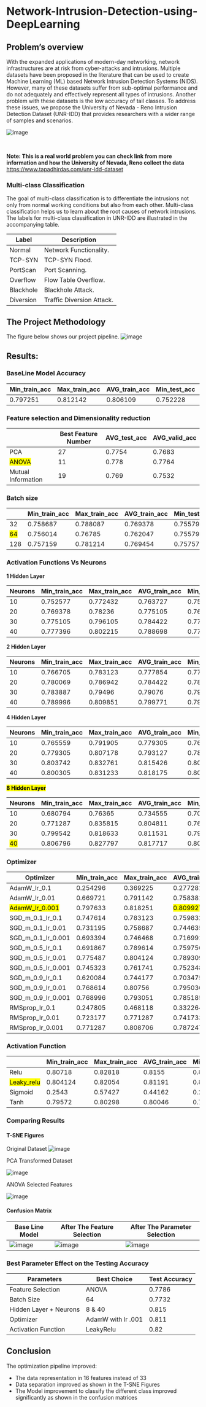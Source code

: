 # Network-Intrusion-Detection-using-DeepLearning
## Problem’s overview
With the expanded applications of modern-day networking, network infrastructures are at risk from cyber-attacks and intrusions. Multiple datasets have been proposed in the literature that can be used to create Machine Learning (ML) based Network Intrusion Detection Systems (NIDS). However, many of these datasets suffer from sub-optimal performance and do not adequately and effectively represent all types of intrusions.  Another problem with these datasets is the low accuracy of tail classes. To address these issues,  we propose the University of Nevada - Reno Intrusion Detection Dataset (UNR-IDD) that provides researchers with a wider range of samples and scenarios.

![image](Image/Picture8.png)


[//]: #![image](https://drive.google.com/uc?export=view&id=12F5nT5UPD-PQWMy23u6iVmP36EEF2gqC)

<br>

**Note: This is a real world problem you can check link from more information and how the University of Nevada, Reno collect the data**
https://www.tapadhirdas.com/unr-idd-dataset

### Multi-class Classification
The goal of multi-class classification is to differentiate the intrusions not only from normal working conditions but also from each other. Multi-class classification helps us to learn about the root causes of network intrusions. The labels for multi-class classification in UNR-IDD are illustrated in the accompanying table.

| Label	      | Description                |
| ----------- |----------------------------|
|Normal       | 	Network Functionality.    |
|TCP-SYN      | 	TCP-SYN Flood.            |
|PortScan     | 	Port Scanning.            |
|Overflow     | 	Flow Table Overflow.      |
|Blackhole    | 	Blackhole Attack.         |
|Diversion    | 	Traffic Diversion Attack. |

## The Project Methodology
The figure below shows our project pipeline.
![image](Image/Picture7.png)

[//]: #![image](https://drive.google.com/uc?export=view&id=1mMgQzvgfCqGYUnkptkJ_Ahh3fRBPgMde)

## Results:

### BaseLine Model Accuracy

| Min\_train\_acc | Max\_train\_acc | AVG\_train\_acc | Min\_test\_acc | Max\_test\_acc | AVG\_test\_acc | Min\_valid\_acc | Max\_valid\_acc | AVG\_valid\_acc |
| --------------- | --------------- | --------------- | -------------- | -------------- | -------------- | --------------- | --------------- | --------------- |
| 0.797251        | 0.812142        | 0.806109        | 0.752228       | 0.768271       | 0.760071       | 0.745098        | 0.771836        | 0.759358        |

### Feature selection and Dimensionality reduction

|                    | Best Feature Number | AVG\_test\_acc | AVG\_valid\_acc |
|--------------------|---------------------|----------------|-----------------|
| PCA                | 27                  | 0.7754         | 0.7683          |
| <mark>ANOVA</mark> | 11                  | 0.778          | 0.7764          |
| Mutual Information | 19                  | 0.769          | 0.7532          |

### Batch size

|                 | Min\_train\_acc | Max\_train\_acc | AVG\_train\_acc | Min\_test\_acc | Max\_test\_acc | AVG\_test\_acc        | Min\_valid\_acc | Max\_valid\_acc | AVG\_valid\_acc |
|-----------------| --------------- | --------------- | --------------- | -------------- | -------------- |-----------------------| --------------- | --------------- | --------------- |
| 32              | 0.758687        | 0.788087        | 0.769378        | 0.755793       | 0.778966       | 0.770053              | 0.755793        | 0.782531        | 0.765419        |
| <mark>64</mark> | 0.756014        | 0.76785         | 0.762047        | 0.755793       | 0.784314       | <mark>0.773262</mark> | 0.721925        | 0.754011        | 0.745098        |
| 128             | 0.757159        | 0.781214        | 0.769454        | 0.757576       | 0.780749       | 0.768627              | 0.748663        | 0.795009        | 0.77041         |


### Activation Functions Vs Neurons

**1 Hidden Layer**

| Neurons  | Min\_train\_acc | Max\_train\_acc | AVG\_train\_acc | Min\_test\_acc | Max\_test\_acc | AVG\_test\_acc | Min\_valid\_acc | Max\_valid\_acc | AVG\_valid\_acc |
|----------| --------------- | --------------- | --------------- | -------------- | -------------- | -------------- | --------------- | --------------- | --------------- |
| 10       | 0.752577        | 0.772432        | 0.763727        | 0.754011       | 0.777184       | 0.768984       | 0.730838        | 0.775401        | 0.752941        |
| 20       | 0.769378        | 0.78236         | 0.775105        | 0.768271       | 0.789661       | 0.781105       | 0.759358        | 0.791444        | 0.773975        |
| 30       | 0.775105        | 0.796105        | 0.784422        | 0.778966       | 0.818182       | 0.802139       | 0.773619        | 0.798574        | 0.785383        |
| 40       | 0.777396        | 0.802215        | 0.788698        | 0.775401       | 0.807487       | 0.793583       | 0.770053        | 0.798574        | 0.788235        |

**2 Hidden Layer**

| Neurons  | Min\_train\_acc | Max\_train\_acc | AVG\_train\_acc | Min\_test\_acc | Max\_test\_acc | AVG\_test\_acc | Min\_valid\_acc | Max\_valid\_acc | AVG\_valid\_acc |
|----------| --------------- | --------------- | --------------- | -------------- | -------------- | -------------- | --------------- | --------------- | --------------- |
| 10       | 0.766705        | 0.783123        | 0.777854        | 0.775401       | 0.800357       | 0.78574        | 0.746881        | 0.777184        | 0.768627        |
| 20       | 0.780069        | 0.786942        | 0.784422        | 0.782531       | 0.802139       | 0.7918         | 0.770053        | 0.793226        | 0.780036        |
| 30       | 0.783887        | 0.79496         | 0.79076         | 0.793226       | 0.816399       | 0.802852       | 0.780749        | 0.793226        | 0.78574         |
| 40       | 0.789996        | 0.809851        | 0.799771        | 0.798574       | 0.827094       | 0.810695       | 0.782531        | 0.809269        | 0.795722        |

**4 Hidden Layer**

| Neurons  | Min\_train\_acc | Max\_train\_acc | AVG\_train\_acc | Min\_test\_acc | Max\_test\_acc | AVG\_test\_acc | Min\_valid\_acc | Max\_valid\_acc | AVG\_valid\_acc |
|----------| --------------- | --------------- | --------------- | -------------- | -------------- | -------------- | --------------- | --------------- | --------------- |
| 10       | 0.765559        | 0.791905        | 0.779305        | 0.764706       | 0.800357       | 0.783957       | 0.775401        | 0.787879        | 0.783957        |
| 20       | 0.779305        | 0.807178        | 0.793127        | 0.784314       | 0.821747       | 0.804635       | 0.770053        | 0.809269        | 0.792513        |
| 30       | 0.803742        | 0.832761        | 0.815426        | 0.803922       | 0.825312       | 0.814617       | 0.787879        | 0.83779         | 0.812478        |
| 40       | 0.800305        | 0.831233        | 0.818175        | 0.805704       | 0.83779        | 0.823173       | 0.800357        | 0.818182        | 0.808913        |

<mark>**8 Hidden Layer**</mark>

| Neurons         | Min\_train\_acc | Max\_train\_acc | AVG\_train\_acc | Min\_test\_acc | Max\_test\_acc | AVG\_test\_acc        | Min\_valid\_acc | Max\_valid\_acc | AVG\_valid\_acc |
|-----------------| --------------- | --------------- | --------------- | -------------- | -------------- |-----------------------| --------------- | --------------- | --------------- |
| 10              | 0.680794        | 0.76365         | 0.734555        | 0.7041         | 0.777184       | 0.748307              | 0.68984         | 0.762923        | 0.739394        |
| 20              | 0.771287        | 0.835815        | 0.804811        | 0.762923       | 0.819964       | 0.748307              | 0.780749        | 0.816399        | 0.804991        |
| 30              | 0.799542        | 0.818633        | 0.811531        | 0.798574       | 0.836007       | 0.818538              | 0.802139        | 0.821747        | 0.810695        |
| <mark>40</mark> | 0.806796        | 0.827797        | 0.817717        | 0.800357       | 0.84492        | <mark>0.824599</mark> | 0.807487        | 0.825312        | 0.814617        |


### Optimizer

| Optimizer                     | Min\_train\_acc | Max\_train\_acc | AVG\_train\_acc       | Min\_test\_acc | Max\_test\_acc | AVG\_test\_acc        | Min\_valid\_acc | Max\_valid\_acc | AVG\_valid\_acc |
|-------------------------------| -------- | -------- |-----------------------| -------- | -------- |-----------------------| -------- | -------- | -------- |
| AdamW\_lr\_0.1                | 0.254296 | 0.369225 | 0.277281              | 0.226381 | 0.397504 | 0.260606              | 0.251337 | 0.331551 | 0.26738  |
| AdamW\_lr\_0.01               | 0.669721 | 0.791142 | 0.758381              | 0.688057 | 0.803922 | 0.77148               | 0.684492 | 0.805704 | 0.76934  |
| <mark>AdamW\_lr\_0.001</mark> | 0.797633 | 0.818251 | <mark>0.809927</mark> | 0.791444 | 0.828877 | <mark>0.810695</mark> | 0.802139 | 0.823529 | 0.814973 |
| SGD\_m\_0.1\_lr\_0.1          | 0.747614 | 0.783123 | 0.759832              | 0.764706 | 0.789661 | 0.77148               | 0.754011 | 0.782531 | 0.766845 |
| SGD\_m\_0.1\_lr\_0.01         | 0.731195 | 0.758687 | 0.744635              | 0.723708 | 0.762923 | 0.753298              | 0.73262  | 0.766488 | 0.749376 |
| SGD\_m\_0.1\_lr\_0.001        | 0.693394 | 0.746468 | 0.716991              | 0.698752 | 0.773619 | 0.735116              | 0.686275 | 0.759358 | 0.718004 |
| SGD\_m\_0.5\_lr\_0.1          | 0.691867 | 0.789614 | 0.759756              | 0.7041   | 0.807487 | 0.768627              | 0.695187 | 0.795009 | 0.766132 |
| SGD\_m\_0.5\_lr\_0.01         | 0.775487 | 0.804124 | 0.789309              | 0.773619 | 0.802139 | 0.790374              | 0.766488 | 0.809269 | 0.792513 |
| SGD\_m\_0.5\_lr\_0.001        | 0.745323 | 0.761741 | 0.752348              | 0.752228 | 0.770053 | 0.759002              | 0.752228 | 0.768271 | 0.756506 |
| SGD\_m\_0.9\_lr\_0.1          | 0.620084 | 0.744177 | 0.703475              | 0.631016 | 0.762923 | 0.716221              | 0.631016 | 0.759358 | 0.713725 |
| SGD\_m\_0.9\_lr\_0.01         | 0.768614 | 0.80756  | 0.795036              | 0.768271 | 0.814617 | 0.801426              | 0.778966 | 0.816399 | 0.802496 |
| SGD\_m\_0.9\_lr\_0.001        | 0.768996 | 0.793051 | 0.785185              | 0.775401 | 0.802139 | 0.790018              | 0.768271 | 0.800357 | 0.788235 |
| RMSprop\_lr\_0.1              | 0.247805 | 0.468118 | 0.332264              | 0.226381 | 0.508021 | 0.347237              | 0.251337 | 0.449198 | 0.330838 |
| RMSprop\_lr\_0.01             | 0.723177 | 0.771287 | 0.741733              | 0.736185 | 0.786096 | 0.757932              | 0.743316 | 0.786096 | 0.760428 |
| RMSprop\_lr\_0.001            | 0.771287 | 0.808706 | 0.787247              | 0.773619 | 0.812834 | 0.790731              | 0.768271 | 0.812834 | 0.787166 |

### Activation Function

|                          | Min\_train\_acc | Max\_train\_acc | AVG\_train\_acc | Min\_test\_acc | Max\_test\_acc | AVG\_test\_acc       | Min\_valid\_acc | Max\_valid\_acc | AVG\_valid\_acc |
|--------------------------| --------------- | --------------- | --------------- | -------------- | -------------- |----------------------| --------------- | --------------- | --------------- |
| Relu                     | 0.80718         | 0.82818         | 0.8155          | 0.80927        | 0.83066        | 0.8164               | 0.79679         | 0.81996         | 0.8107          |
| <mark>Leaky\_relu</mark> | 0.804124        | 0.82054         | 0.81191         | 0.80392        | 0.84136        | <mark>0.81854</mark> | 0.80392         | 0.823529        | 0.81177         |
| Sigmoid                  | 0.2543          | 0.57427         | 0.44162         | 0.22638        | 0.61497        | 0.44385              | 0.25134         | 0.61141         | 0.46631         |
| Tanh                     | 0.79572         | 0.80298         | 0.80046         | 0.79857        | 0.81283        | 0.80535              | 0.80927         | 0.827094        | 0.8189          |

### Comparing Results

#### T-SNE Figures
Original Dataset
![image](Image/Picture4.png)

[//]: # (![image]&#40;https://drive.google.com/uc?export=view&id=1Og_zNBx4Vm9P8c90NA6NgnZQ4tpv8Ai5&#41;)

PCA Transformed Dataset

![image](Image/Picture5.png)

[//]: # (![image]&#40;https://drive.google.com/uc?export=view&id=1XPxo15BFDt9KYCxElvsLiGIsqnssf_CN&#41;)

ANOVA Selected Features

![image](Image/Picture6.png)

[//]: # (![image]&#40;https://drive.google.com/uc?export=view&id=1TAQxkeAAz0bvITBwtvvehul6hMvtVGYT&#41;)

#### Confusion Matrix

| Base Line Model   | After The Feature Selection  | After The Parameter Selection |
|-------------------|------------------------------|-------------------------------|
| ![image](Image/Picture1.png) | ![image](Image/Picture2.png) | ![image](Image/Picture3.png)  |

[//]: # (| ![image]&#40;https://drive.google.com/uc?export=view&id=1suQXuao7zxyf-3znB2zAqRmmrKQdhi41&#41; | ![image]&#40;https://drive.google.com/uc?export=view&id=1B_XCaz1bgJRY2OAAqGI2P25Ut-pzi0rN&#41;        | ![image]&#40;https://drive.google.com/uc?export=view&id=1ZiKCYL8KGozQYQMTUZa-j_-S0oNzZsSa&#41;  |)


### Best Parameter Effect on the Testing Accuracy

| Parameters             | Best Choice        | Test Accuracy |
|------------------------|--------------------|---------------|
| Feature Selection      | ANOVA              | 0.7786        |
| Batch Size             | 64                 | 0.7732        |
| Hidden Layer + Neurons | 8 & 40             | 0.815         |
| Optimizer              | AdamW with lr .001 | 0.811         |
| Activation Function    | LeakyRelu          | 0.82          |


## Conclusion

The optimization pipeline improved:
- The data representation in 16 features instead of 33
- Data separation improved as shown in the T-SNE Figures
- The Model improvement to classify the different class improved significantly as shown in the confusion matrices
